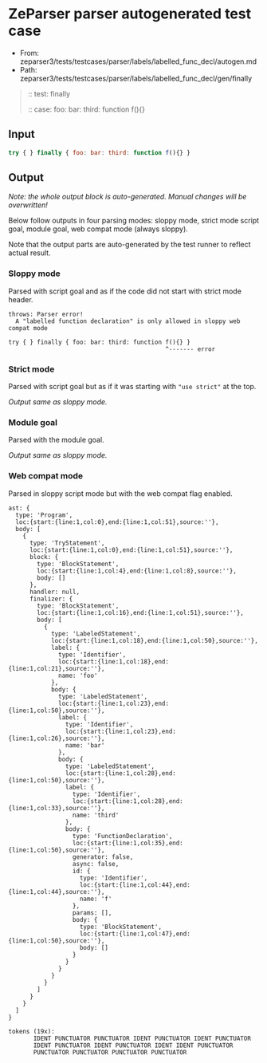 # ZeParser parser autogenerated test case

- From: zeparser3/tests/testcases/parser/labels/labelled_func_decl/autogen.md
- Path: zeparser3/tests/testcases/parser/labels/labelled_func_decl/gen/finally

> :: test: finally
>
> :: case: foo: bar: third: function f(){}

## Input


`````js
try { } finally { foo: bar: third: function f(){} }
`````

## Output

_Note: the whole output block is auto-generated. Manual changes will be overwritten!_

Below follow outputs in four parsing modes: sloppy mode, strict mode script goal, module goal, web compat mode (always sloppy).

Note that the output parts are auto-generated by the test runner to reflect actual result.

### Sloppy mode

Parsed with script goal and as if the code did not start with strict mode header.

`````
throws: Parser error!
  A "labelled function declaration" is only allowed in sloppy web compat mode

try { } finally { foo: bar: third: function f(){} }
                                            ^------- error
`````

### Strict mode

Parsed with script goal but as if it was starting with `"use strict"` at the top.

_Output same as sloppy mode._

### Module goal

Parsed with the module goal.

_Output same as sloppy mode._

### Web compat mode

Parsed in sloppy script mode but with the web compat flag enabled.

`````
ast: {
  type: 'Program',
  loc:{start:{line:1,col:0},end:{line:1,col:51},source:''},
  body: [
    {
      type: 'TryStatement',
      loc:{start:{line:1,col:0},end:{line:1,col:51},source:''},
      block: {
        type: 'BlockStatement',
        loc:{start:{line:1,col:4},end:{line:1,col:8},source:''},
        body: []
      },
      handler: null,
      finalizer: {
        type: 'BlockStatement',
        loc:{start:{line:1,col:16},end:{line:1,col:51},source:''},
        body: [
          {
            type: 'LabeledStatement',
            loc:{start:{line:1,col:18},end:{line:1,col:50},source:''},
            label: {
              type: 'Identifier',
              loc:{start:{line:1,col:18},end:{line:1,col:21},source:''},
              name: 'foo'
            },
            body: {
              type: 'LabeledStatement',
              loc:{start:{line:1,col:23},end:{line:1,col:50},source:''},
              label: {
                type: 'Identifier',
                loc:{start:{line:1,col:23},end:{line:1,col:26},source:''},
                name: 'bar'
              },
              body: {
                type: 'LabeledStatement',
                loc:{start:{line:1,col:28},end:{line:1,col:50},source:''},
                label: {
                  type: 'Identifier',
                  loc:{start:{line:1,col:28},end:{line:1,col:33},source:''},
                  name: 'third'
                },
                body: {
                  type: 'FunctionDeclaration',
                  loc:{start:{line:1,col:35},end:{line:1,col:50},source:''},
                  generator: false,
                  async: false,
                  id: {
                    type: 'Identifier',
                    loc:{start:{line:1,col:44},end:{line:1,col:44},source:''},
                    name: 'f'
                  },
                  params: [],
                  body: {
                    type: 'BlockStatement',
                    loc:{start:{line:1,col:47},end:{line:1,col:50},source:''},
                    body: []
                  }
                }
              }
            }
          }
        ]
      }
    }
  ]
}

tokens (19x):
       IDENT PUNCTUATOR PUNCTUATOR IDENT PUNCTUATOR IDENT PUNCTUATOR
       IDENT PUNCTUATOR IDENT PUNCTUATOR IDENT IDENT PUNCTUATOR
       PUNCTUATOR PUNCTUATOR PUNCTUATOR PUNCTUATOR
`````

